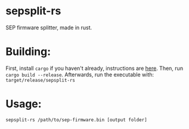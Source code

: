 # sepsplit-rs
SEP firmware splitter, made in rust.

# Building:
First, install `cargo` if you haven't already, instructions are [here](https://doc.rust-lang.org/cargo/getting-started/installation.html).
Then, run `cargo build --release`.
Afterwards, run the executable with: `target/release/sepsplit-rs`

# Usage:
`sepsplit-rs /path/to/sep-firmware.bin [output folder]`